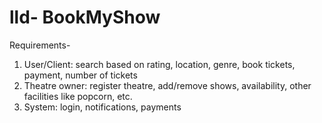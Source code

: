 # lld- BookMyShow

Requirements-

1. User/Client: search based on rating, location, genre, book tickets, payment, number of tickets
2. Theatre owner: register theatre, add/remove shows, availability, other facilities like popcorn, etc.
3. System: login, notifications, payments
